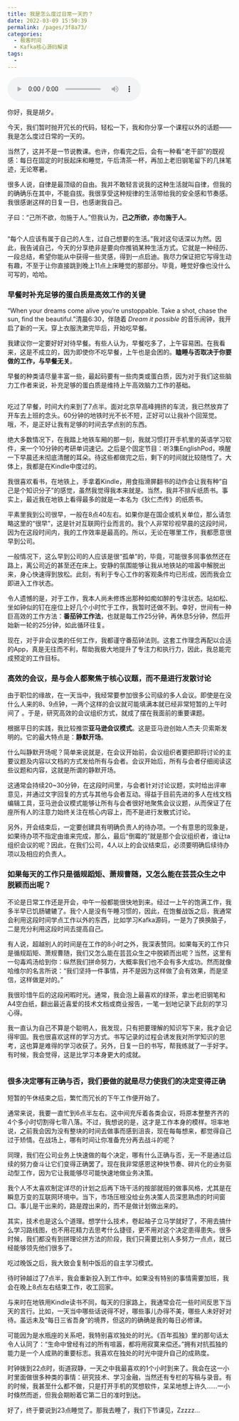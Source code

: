 ```yaml
---
title: 我是怎么度过日常一天的？
date: 2022-03-09 15:50:39
permalink: /pages/3f8a73/
categories:
  - 极客时间
  - Kafka核心源码解读
tags:
  - 
---
```

<audio title="特别放送（三）.我是怎么度过日常一天的？" src="https://static001.geekbang.org/resource/audio/7d/42/7dd05b26e49465f76f1d1ce5c4d24342.mp3" controls="controls"></audio> 
<p>你好，我是胡夕。</p><p>今天，我们暂时抛开冗长的代码，轻松一下，我和你分享一个课程以外的话题——我是怎么度过日常的一天的。</p><p>当然了，这并不是一节说教课。也许，你看完之后，会有一种看“老干部”的既视感：每日在固定的时辰起床和睡觉，午后清茶一杯，再加上老旧钢笔留下的几抹笔迹，无论寒暑。</p><p>很多人说，自律是最顶级的自由。我并不敢轻言说我的这种生活就叫自律，但我的的确确乐在其中，不能自拔。我很享受这种规律的生活带给我的安全感和节奏感。我很感谢这样的日复一日，也感谢我自己。</p><p>子曰：“己所不欲，勿施于人。”但我认为，<strong>己之所欲，亦勿施于人</strong>。</p><p><img src="https://static001.geekbang.org/resource/image/95/32/95c29962376394299e944aa3b7a06532.png" alt=""></p><p>“每个人应该有属于自己的人生，过自己想要的生活。”我对这句话深以为然。因此，我告诫自己，今天的分享绝非是要向你推销某种生活方式。它就是一种经历、一段总结，希望你能从中获得一些灵感，得到一点启迪。我尽力保证把它写得生动有趣，不至于让你直接跳到晚上11点上床睡觉的那部分。毕竟，睡觉好像也没什么可写的，哈哈。</p><h3>早餐时补充足够的蛋白质是高效工作的关键</h3><p>“When your dreams come alive you’re unstoppable. Take a shot, chase the sun, find the beautiful.”清晨6:30，伴随着 <em>Dream it possible</em> 的音乐闹钟，我开启了新的一天。穿上衣服洗漱完毕后，开始吃早餐。</p><!-- [[[read_end]]] --><p>我建议你一定要好好对待早餐。有些人认为，早餐吃多了，上午容易困。在我看来，这是不成立的，因为即使你不吃早餐，上午也是会困的。<strong>瞌睡与否取决于你要做的工作，与早餐无关</strong>。</p><p>早餐的种类请尽量丰富一些，最起码要有一些肉类或蛋白质，因为对于我们这些脑力工作者来说，补充足够的蛋白质是维持上午高效脑力工作的基础。</p><p><img src="https://static001.geekbang.org/resource/image/54/27/5408922d21a558a770fc7fdfc1ef7227.jpg" alt=""></p><p>吃过了早餐，时间大约来到了7点半。面对北京早高峰拥挤的车流，我已然放弃了开车去上班的念头。60分钟的地铁时光不长不短，正好可以让我补个回笼觉。哦，不，是正好让我有足够的时间去学点别的东西。</p><p>绝大多数情况下，在我踏上地铁车厢的那一刻，我就习惯打开手机里的英语学习软件，来一个10分钟的考研单词速记。之后是个固定节目：听3集EnglishPod，唤醒一下早晨还未彻底清醒的耳朵。待这些都做完之后，剩下的时间就比较随性了。大体上，我都是在Kindle中度过的。</p><p>我很喜欢看书，在地铁上，手拿着Kindle，用食指滑屏翻书的动作会让我有种“自己是个知识分子”的感觉，虽然我觉得我本来就是。当然，我并不排斥纸质书。事实上，最近我在地铁上看得最多的就是一本名为《狄仁杰传》的纸质书。</p><p>平素里我到公司很早，一般在8点40左右。如果你是在国企或机关单位，那么请忽略这里的“很早”，这是针对互联网行业而言的。我个人非常珍视早晨的这段时间，因为在这段时间内，我的工作效率是最高的。所以，无论在哪里工作，我都愿意很早到公司。</p><p>一般情况下，这么早到公司的人应该是很“孤单”的，毕竟，可能很多同事依然还在路上，离公司近的甚至还在床上。安静的氛围能够让我从地铁站的喧嚣中解脱出来，身心快速得到放松。此刻，有利于专心工作的客观条件均已形成，因而我会立即进入工作状态。</p><p>令人遗憾的是，对于工作，我本人尚未修炼出那种如痴如醉的专注状态。站如松、坐如钟似的钉在座位上好几个小时忙于工作，我暂时还做不到。幸好，世间有一种巨高效的工作方法：<strong>番茄钟工作法</strong>，也就是每工作25分钟，再休息5分钟，然后开始新一轮的25分钟，如此循环往复。</p><p>现在，对于非会议类的任何工作，我都谨守番茄钟法则。这套工作理念再配以合适的App，真是无往而不利，帮助我极大地提升了专注力和执行力，因此，我总能完成预定的工作目标。</p><h3>高效的会议，是与会人都聚焦于核心议题，而不是进行发散讨论</h3><p>由于职位的缘故，在一天当中，我经常要参加很多公司级的多人会议。即使是在没什么人来的8、9点钟，一两个这样的会议就可能填满本就已经非常短暂的上午时间了 。于是，研究高效的会议组织方式，就成了摆在我面前的重要课题。</p><p>根据平日的实践，我比较推崇<strong>亚马逊会议模式</strong>。这是亚马逊创始人杰夫·贝索斯发明的。它的最大特点是：<strong>静默开场</strong>。</p><p>什么叫静默开场呢？简单来说就是，在会议开始前，会议组织者要把即将讨论的主要议题及内容以文档的方式发给所有与会者。会议开始后，所有与会者仔细阅读这些议题和内容，这就是所谓的静默开场。</p><p>这通常会持续20~30分钟，在这段时间里，与会者针对讨论议题，实时给出评审意见，并通过文字回复的方式与其他与会者互动。得益于目前先进的多人在线文档编辑工具，亚马逊会议模式能够让所有与会者很好地聚焦会议议题，从而保证了在座所有人的注意力始终关注在核心内容上，而不是进行发散式讨论。</p><p>另外，开会结束后，一定要创建具有明确负责人的待办项。一个有意思的现象是，如果待办项不指定由谁来完成，那么，最后“倒霉的”就是那个会议组织者，谁让ta组织会议的呢？因此，在我们公司，4人以上的会议结束后，必须要明确后续待办项以及相应的负责人。</p><h3>如果每天的工作只是循规蹈矩、萧规曹随，又怎么能在芸芸众生之中脱颖而出呢？</h3><p>不论是日常工作还是开会，中午一般都能很快地到来。经过一上午的饱满工作，我多半早已饥肠辘辘了。我个人是没有午睡习惯的，因此，在饱餐战饭之后，我通常会利用这段时间学点工作以外的东西，比如学习Kafka源码，一是为了换换脑子，二是充分利用这段时间去提高自己。</p><p>有人说，超越别人的时间是在工作的8小时之外，我深表赞同。如果每天的工作只是循规蹈矩、萧规曹随，我们又怎么能在芸芸众生之中脱颖而出呢？当然，这里有一句毒鸡汤给到你：纵然我们拼命努力，大概率我们也不会有多大成功。然而就像哈维尔的名言所说：“我们坚持一件事情，并不是因为这样做了会有效果，而是坚信，这样做是对的。”</p><p>我很珍惜午后的这段闲暇时光。通常，我会泡上最喜欢的绿茶，拿出老旧钢笔和A4空白纸，翻出最近喜爱的技术文档或商业报告，一笔一划地记录下此刻的学习心得。</p><p>我一直认为自己不算是个聪明人，我发现，只有把要理解的知识写下来，我才会记得牢固。我也很喜欢这样的学习方式。书写记录的过程会诱发我对所学知识的思考，这也算是难得的学习收获了。另外，日复一日的书写，帮我练就了一手好字。有时候，我会觉得，这是比学习本身更大的成就。</p><p><img src="https://static001.geekbang.org/resource/image/ae/74/aea0e818a38cf776ccf705d61f5d2274.jpeg" alt=""></p><h3>很多决定哪有正确与否，我们要做的就是尽力使我们的决定变得正确</h3><p>短暂的午休结束之后，繁忙而冗长的下午工作便开始了。</p><p>通常来说，我要一直忙到6点半左右。这中间充斥着各类会议，将原本整整齐齐的4个多小时切割得七零八落。不过，我想说的是，这才是工作本身的模样。坦率地说，之前我会因为没有整块的时间去做事而感到沮丧，现在每每想来，都觉得自己过于矫情。在战场上，哪有时间让你准备充分再去战斗的呢？</p><p>同理，我们在公司业务上快速做的每个决定，哪有什么正确与否，无一不是通过后续的努力奋斗让它们变得正确罢了。现在我非常感恩这种快节奏、碎片化的业务驱动型工作，因为它让我能够尽可能快速地做业务决策。</p><p>我个人不太喜欢制定详尽的计划之后再下场干活的按部就班的做事风格，尤其是在瞬息万变的互联网环境中。当下，市场压根没给业务决策人员深思熟虑的时间窗口。事儿是干出来的，路是蹚出来的，而不是做计划做出来的。</p><p>其实，技术也是这么个道理。想学什么技术，卷起袖子立马学就好了，不用去搞什么学习路线图，也不用花精力去思考什么捷径，更不用对这个决定患得患失。很多时候，我们都没有到拼理论拼方法的阶段，我们只需要比别人多努力一点点，就已经能够领先他们很多了。</p><p>吃过晚饭之后，我大致会复制中饭后的自主学习模式。</p><p>待时钟越过了7点半，我会重新投入到工作中。如果没有特别的事情需要加班，我会在晚上8点左右结束工作，收工回家。</p><p>与来时在地铁用Kindle读书不同，每天的归家路上，我通常会花一些时间反思下当天的言行。比如，一天当中哪些话说得不好，哪些事儿办得不美，哪些人未好好对待。虽远未及“每日三省吾身”的境界，但这的的确确是我的每日必修课。</p><p>可能因为是水瓶座的关系吧，我特别喜欢独处的时光。《百年孤独》里的那句话太令人认同了：“生命中曾经有过的所有喧嚣，都将用寂寞来偿还。”拥有对抗孤独的能力是一个人成熟的重要标志。我喜欢在独处的时光中提升自己的成熟度。</p><p>时钟拨到22点时，街道寂静，一天之中我最喜欢的1个小时到来了。我会在这一小时里面做很多种类的事情：研究技术、学习金融，当然还有专栏的写稿与录音。有的时候，我甚至什么都不做，只是打开手机的冥想软件，呆呆地想上许久……一小时倏然而逝，但我会期盼着它第二日的准时到达。</p><p>好了，终于要说到23点睡觉了。那我去睡了，我们下节课见，Zzzzz…</p>